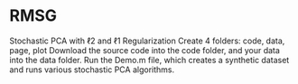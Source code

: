 # RMSG
Stochastic PCA with ℓ2 and ℓ1 Regularization
Create 4 folders: code, data, page, plot
Download the source code into the code folder, and your data into the data folder.
Run the Demo.m file, which creates a synthetic dataset and runs various stochastic PCA algorithms.
